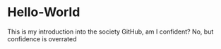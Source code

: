 # Hello-World
This is my introduction into the society GitHub, am I confident? No, but confidence is overrated 
